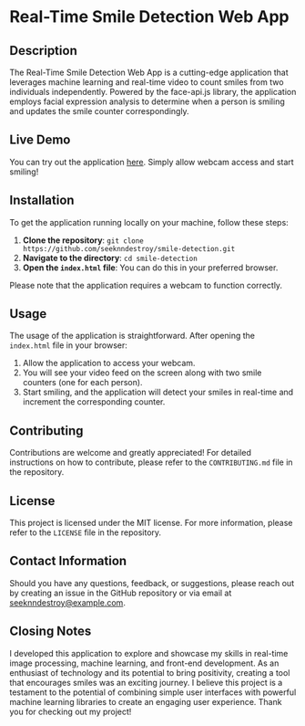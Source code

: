 # Real-Time Smile Detection Web App

## Description

The Real-Time Smile Detection Web App is a cutting-edge application that leverages machine learning and real-time video to count smiles from two individuals independently. Powered by the face-api.js library, the application employs facial expression analysis to determine when a person is smiling and updates the smile counter correspondingly.

## Live Demo

You can try out the application [here](https://seeknndestroy.github.io/smile-detection/). Simply allow webcam access and start smiling!

## Installation

To get the application running locally on your machine, follow these steps:

1. **Clone the repository**: `git clone https://github.com/seeknndestroy/smile-detection.git`
2. **Navigate to the directory**: `cd smile-detection`
3. **Open the `index.html` file**: You can do this in your preferred browser.

Please note that the application requires a webcam to function correctly.

## Usage

The usage of the application is straightforward. After opening the `index.html` file in your browser:

1. Allow the application to access your webcam.
2. You will see your video feed on the screen along with two smile counters (one for each person).
3. Start smiling, and the application will detect your smiles in real-time and increment the corresponding counter.

## Contributing

Contributions are welcome and greatly appreciated! For detailed instructions on how to contribute, please refer to the `CONTRIBUTING.md` file in the repository.

## License

This project is licensed under the MIT license. For more information, please refer to the `LICENSE` file in the repository.

## Contact Information

Should you have any questions, feedback, or suggestions, please reach out by creating an issue in the GitHub repository or via email at seeknndestroy@example.com.

## Closing Notes

I developed this application to explore and showcase my skills in real-time image processing, machine learning, and front-end development. As an enthusiast of technology and its potential to bring positivity, creating a tool that encourages smiles was an exciting journey. I believe this project is a testament to the potential of combining simple user interfaces with powerful machine learning libraries to create an engaging user experience. Thank you for checking out my project!
